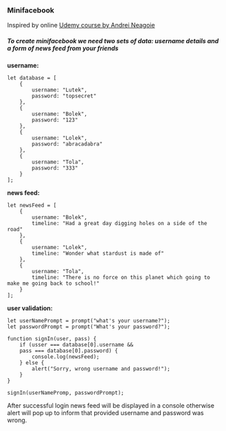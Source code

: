 ### Minifacebook
Inspired by online [Udemy course by Andrei Neagoie](https://www.udemy.com/the-complete-web-developer-in-2018/learn/v4/t/lecture/8670696?start=0)

##### To create minifacebook we need two sets of data: username details and a form of news feed from your friends

__username:__ 
````
let database = [
    {
        username: "Lutek",
        password: "topsecret"
    },
    {
        username: "Bolek",
        password: "123"
    },
    {
        username: "Lolek",
        password: "abracadabra"
    },
    {
        username: "Tola",
        password: "333"
    }
];
````
__news feed:__
````
let newsFeed = [
    {
        username: "Bolek",
        timeline: "Had a great day digging holes on a side of the road"
    },
    {
        username: "Lolek",
        timeline: "Wonder what stardust is made of"
    },
    {
        username: "Tola",
        timeline: "There is no force on this planet which going to make me going back to school!"
    }
];
````
__user validation:__
````
let userNamePrompt = prompt("what's your username?");
let passwordPrompt = prompt("What's your password?");

function signIn(user, pass) {
    if (usser === database[0].username && 
    pass === database[0].password) {
        console.log(newsFeed);
    } else {
        alert("Sorry, wrong username and password!");
    }
}

signIn(userNamePromp, passwordPrompt);
````

After successful login news feed will be displayed in a console otherwise alert will pop up to inform that provided username and password was wrong.
